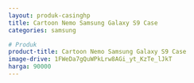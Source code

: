 ```yaml
---
layout: produk-casinghp
title: Cartoon Nemo Samsung Galaxy S9 Case
categories: samsung

# Produk
product-title: Cartoon Nemo Samsung Galaxy S9 Case
image-drive: 1FWeDa7gQuWPkLrw8AGi_yt_KzTe_lJkT
harga: 90000
---
```

